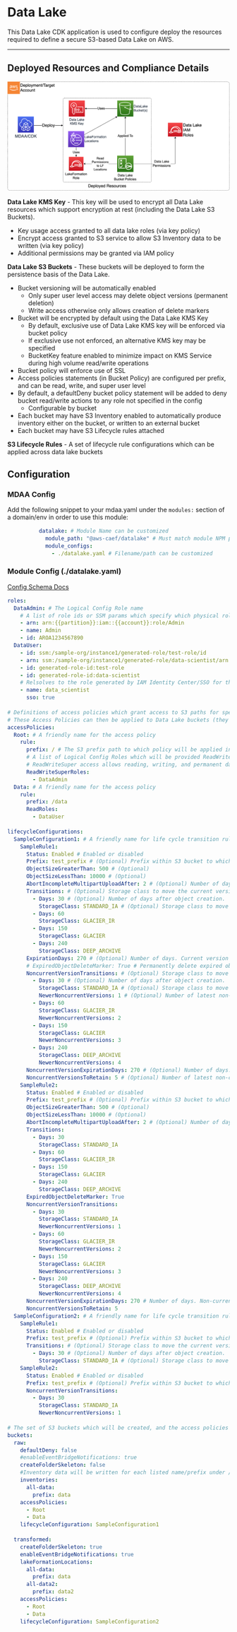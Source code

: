 # Data Lake

This Data Lake CDK application is used to configure deploy the resources required to define a secure S3-based Data Lake on AWS.

***

## Deployed Resources and Compliance Details

![DataLake](../../../constructs/L3/datalake/datalake-l3-construct/docs/DataLake.png)

**Data Lake KMS Key** - This key will be used to encrypt all Data Lake resources which support encryption at rest (including the Data Lake S3 Buckets).

* Key usage access granted to all data lake roles (via key policy)
* Encrypt access granted to S3 service to allow S3 Inventory data to be written (via key policy)
* Additional permissions may be granted via IAM policy

**Data Lake S3 Buckets** - These buckets will be deployed to form the persistence basis of the Data Lake.

* Bucket versioning will be automatically enabled
  * Only super user level access may delete object versions (permanent deletion)
  * Write access otherwise only allows creation of delete markers
* Bucket will be encrypted by default using the Data Lake KMS Key
  * By default, exclusive use of Data Lake KMS key will be enforced via bucket policy
  * If exclusive use not enforced, an alternative KMS key may be specified
  * BucketKey feature enabled to minimize impact on KMS Service during high volume read/write operations
* Bucket policy will enforce use of SSL
* Access policies statements (in Bucket Policy) are configured per prefix, and can be read, write, and super user level
* By default, a defaultDeny bucket policy statement will be added to deny bucket read/write actions to any role not specified in the config
  * Configurable by bucket
* Each bucket may have S3 Inventory enabled to automatically produce inventory either on the bucket, or written to an external bucket
* Each bucket may have S3 Lifecycle rules attached

**S3 Lifecycle Rules** -  A set of lifecycle rule configurations which can be applied across data lake buckets

## Configuration

### MDAA Config

Add the following snippet to your mdaa.yaml under the `modules:` section of a domain/env in order to use this module:

```yaml
          datalake: # Module Name can be customized
            module_path: "@aws-caef/datalake" # Must match module NPM package name
            module_configs:
              - ./datalake.yaml # Filename/path can be customized
```

### Module Config (./datalake.yaml)

[Config Schema Docs](SCHEMA.md)

```yaml
roles:
  DataAdmin: # The Logical Config Role name
    # A list of role ids or SSM params which specify which physical roles will be bound to the Logical Config Role
    - arn: arn:{{partition}}:iam::{{account}}:role/Admin
    - name: Admin
    - id: AROA1234567890
  DataUser:
    - id: ssm:/sample-org/instance1/generated-role/test-role/id
    - arn: ssm:/sample-org/instance1/generated-role/data-scientist/arn
    - id: generated-role-id:test-role
    - id: generated-role-id:data-scientist
    # Relsolves to the role generated by IAM Identity Center/SSO for the 'data_scientist' permission_set
    - name: data_scientist
      sso: true
      
# Definitions of access policies which grant access to S3 paths for specified Logical Config Roles.
# These Access Policies can then be applied to Data Lake buckets (they will be injected into the corresponding bucket policies.)
accessPolicies:
  Root: # A friendly name for the access policy
    rule:
      prefix: / # The S3 prefix path to which policy will be applied in the bucket policies.
      # A list of Logical Config Roles which will be provided ReadWriteSuper access.
      # ReadWriteSuper access allows reading, writing, and permanent data deletion.
      ReadWriteSuperRoles:
        - DataAdmin
  Data: # A friendly name for the access policy
    rule:
      prefix: /data
      ReadRoles:
        - DataUser

lifecycleConfigurations:
  SampleConfiguration1: # A friendly name for life cycle transition rules configuration.
    SampleRule1:
      Status: Enabled # Enabled or disabled
      Prefix: test_prefix # (Optional) Prefix within S3 bucket to which the rule applies.
      ObjectSizeGreaterThan: 500 # (Optional)
      ObjectSizeLessThan: 10000 # (Optional)
      AbortIncompleteMultipartUploadAfter: 2 # (Optional) Number of days after initiation of multi part creation.
      Transitions: # (Optional) Storage class to move the current version of objects to after after object upload.
        - Days: 30 # (Optional) Number of days after object creation.
          StorageClass: STANDARD_IA # (Optional) Storage class to move the object to
        - Days: 60
          StorageClass: GLACIER_IR
        - Days: 150
          StorageClass: GLACIER
        - Days: 240
          StorageClass: DEEP_ARCHIVE
      ExpirationDays: 270 # (Optional) Number of days. Current version of object will expire these many days after object creation.
      # ExpiredObjectDeleteMarker: True # Permanently delete expired objects. Cannot be set if ExpirationDays is set
      NoncurrentVersionTransitions: # (Optional) Storage class to move the previous versions of objects to after after object upload.
        - Days: 30 # (Optional) Number of days after object creation.
          StorageClass: STANDARD_IA # (Optional) Storage class to move the object to
          NewerNoncurrentVersions: 1 # (Optional) Number of latest non-current versions to retain.
        - Days: 60
          StorageClass: GLACIER_IR
          NewerNoncurrentVersions: 2
        - Days: 150
          StorageClass: GLACIER
          NewerNoncurrentVersions: 3
        - Days: 240
          StorageClass: DEEP_ARCHIVE
          NewerNoncurrentVersions: 4
      NoncurrentVersionExpirationDays: 270 # (Optional) Number of days. Non-current object will expire these many days after object creation.
      NoncurrentVersionsToRetain: 5 # (Optional) Number of latest non-current versions to retain.
    SampleRule2:
      Status: Enabled # Enabled or disabled
      Prefix: test_prefix # (Optional) Prefix within S3 bucket to which the rule applies.
      ObjectSizeGreaterThan: 500 # (Optional)
      ObjectSizeLessThan: 10000 # (Optional)
      AbortIncompleteMultipartUploadAfter: 2 # (Optional) Number of days after initiation of multi part upload
      Transitions:
        - Days: 30
          StorageClass: STANDARD_IA
        - Days: 60
          StorageClass: GLACIER_IR
        - Days: 150
          StorageClass: GLACIER
        - Days: 240
          StorageClass: DEEP_ARCHIVE
      ExpiredObjectDeleteMarker: True
      NoncurrentVersionTransitions:
        - Days: 30
          StorageClass: STANDARD_IA
          NewerNoncurrentVersions: 1
        - Days: 60
          StorageClass: GLACIER_IR
          NewerNoncurrentVersions: 2
        - Days: 150
          StorageClass: GLACIER
          NewerNoncurrentVersions: 3
        - Days: 240
          StorageClass: DEEP_ARCHIVE
          NewerNoncurrentVersions: 4
      NoncurrentVersionExpirationDays: 270 # Number of days. Non-current object will expire these many days after object creation.
      NoncurrentVersionsToRetain: 5
  SampleConfiguration2: # A friendly name for life cycle transition rules configuration.
    SampleRule1:
      Status: Enabled # Enabled or disabled
      Prefix: test_prefix # (Optional) Prefix within S3 bucket to which the rule applies.
      Transitions: # (Optional) Storage class to move the current version of objects to after after object upload.
        - Days: 30 # (Optional) Number of days after object creation.
          StorageClass: STANDARD_IA # (Optional) Storage class to move the object to
    SampleRule2:
      Status: Enabled # Enabled or disabled
      Prefix: test_prefix # (Optional) Prefix within S3 bucket to which the rule applies.
      NoncurrentVersionTransitions:
        - Days: 30
          StorageClass: STANDARD_IA
          NewerNoncurrentVersions: 1

# The set of S3 buckets which will be created, and the access policies which will be applied.
buckets:
  raw:
    defaultDeny: false
    #enableEventBridgeNotifications: true
    createFolderSkeleton: false
    #Inventory data will be written for each listed name/prefix under /inventory/<name>
    inventories:
      all-data:
        prefix: data
    accessPolicies:
      - Root
      - Data
    lifecycleConfiguration: SampleConfiguration1

  transformed:
    createFolderSkeleton: true
    enableEventBridgeNotifications: true
    lakeFormationLocations:
      all-data:
        prefix: data
      all-data2:
        prefix: data2
    accessPolicies:
      - Root
      - Data
    lifecycleConfiguration: SampleConfiguration2

```
